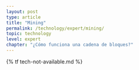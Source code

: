 ```yaml
---
layout: post
type: article
title: "Mining"
permalink: /technology/expert/mining/
topic: technology
level: expert
chapter: "¿Cómo funciona una cadena de bloques?"
---
```


{% tf tech-not-available.md %}
